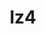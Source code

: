 ---
title: "lz4"
layout: cache
categories: [package, develop-2023-05-21]
meta: {"versions": ["1.9.4"], "compilers": ["gcc@=11.1.0", "gcc@=11.3.0", "gcc@=12.3.0", "gcc@=7.3.1", "gcc@=7.5.0", "oneapi@=2023.0.0"], "oss": ["amzn2", "ubuntu18.04", "ubuntu20.04", "ubuntu22.04"], "platforms": ["linux"], "targets": ["aarch64", "neoverse_n1", "neoverse_v1", "ppc64le", "skylake_avx512", "x86_64", "x86_64_v3"], "stacks": ["aws-ahug", "aws-ahug-aarch64", "aws-isc", "aws-isc-aarch64", "aws-pcluster-icelake", "aws-pcluster-neoverse_n1", "aws-pcluster-neoverse_v1", "aws-pcluster-skylake", "build_systems", "data-vis-sdk", "e4s", "e4s-oneapi", "e4s-power", "radiuss", "root", "tutorial"], "num_specs": 10, "num_specs_by_stack": {"root": 10, "aws-isc-aarch64": 2, "aws-ahug-aarch64": 2, "aws-pcluster-neoverse_v1": 1, "aws-pcluster-neoverse_n1": 1, "aws-ahug": 1, "aws-isc": 1, "aws-pcluster-skylake": 1, "aws-pcluster-icelake": 1, "radiuss": 1, "build_systems": 1, "e4s-power": 1, "e4s": 1, "data-vis-sdk": 1, "e4s-oneapi": 1, "tutorial": 1}}
spec_details: [{"hash": "buz3coy24pteq4eac2bdmjrb43u6kvrf", "compiler": "gcc@=7.3.1", "versions": ["1.9.4"], "os": "amzn2", "platform": "linux", "target": "aarch64", "variants": ["build_system=makefile", "libs=shared,static"], "stacks": ["root", "aws-isc-aarch64", "aws-ahug-aarch64"], "size": "-", "tarball": "https://binaries.spack.io/releases/develop-2023-05-21/build_cache/linux-amzn2-aarch64/gcc-7.3.1/lz4-1.9.4/linux-amzn2-aarch64-gcc-7.3.1-lz4-1.9.4-buz3coy24pteq4eac2bdmjrb43u6kvrf.spack"}, {"hash": "nezxzgruazg5avfzn6e53y2qmf65ck3t", "compiler": "gcc@=7.3.1", "versions": ["1.9.4"], "os": "amzn2", "platform": "linux", "target": "neoverse_n1", "variants": ["build_system=makefile", "libs=shared,static"], "stacks": ["root", "aws-isc-aarch64", "aws-ahug-aarch64"], "size": "-", "tarball": "https://binaries.spack.io/releases/develop-2023-05-21/build_cache/linux-amzn2-neoverse_n1/gcc-7.3.1/lz4-1.9.4/linux-amzn2-neoverse_n1-gcc-7.3.1-lz4-1.9.4-nezxzgruazg5avfzn6e53y2qmf65ck3t.spack"}, {"hash": "jom7c7zfp5xcn3kxylfc3twpz3cl3wxn", "compiler": "gcc@=12.3.0", "versions": ["1.9.4"], "os": "amzn2", "platform": "linux", "target": "neoverse_v1", "variants": ["build_system=makefile", "libs=shared,static"], "stacks": ["aws-pcluster-neoverse_v1", "aws-pcluster-neoverse_n1", "root"], "size": "-", "tarball": "https://binaries.spack.io/releases/develop-2023-05-21/build_cache/linux-amzn2-neoverse_v1/gcc-12.3.0/lz4-1.9.4/linux-amzn2-neoverse_v1-gcc-12.3.0-lz4-1.9.4-jom7c7zfp5xcn3kxylfc3twpz3cl3wxn.spack"}, {"hash": "77ucu4qgw7urh66lfcdk7zx7zhrdeurz", "compiler": "gcc@=7.3.1", "versions": ["1.9.4"], "os": "amzn2", "platform": "linux", "target": "x86_64_v3", "variants": ["build_system=makefile", "libs=shared,static"], "stacks": ["aws-ahug", "aws-isc", "root"], "size": "-", "tarball": "https://binaries.spack.io/releases/develop-2023-05-21/build_cache/linux-amzn2-x86_64_v3/gcc-7.3.1/lz4-1.9.4/linux-amzn2-x86_64_v3-gcc-7.3.1-lz4-1.9.4-77ucu4qgw7urh66lfcdk7zx7zhrdeurz.spack"}, {"hash": "p3a67w5gdobeh7gyvx3v32c6tff6lud5", "compiler": "gcc@=12.3.0", "versions": ["1.9.4"], "os": "amzn2", "platform": "linux", "target": "skylake_avx512", "variants": ["build_system=makefile", "libs=shared,static"], "stacks": ["aws-pcluster-skylake", "root", "aws-pcluster-icelake"], "size": "-", "tarball": "https://binaries.spack.io/releases/develop-2023-05-21/build_cache/linux-amzn2-skylake_avx512/gcc-12.3.0/lz4-1.9.4/linux-amzn2-skylake_avx512-gcc-12.3.0-lz4-1.9.4-p3a67w5gdobeh7gyvx3v32c6tff6lud5.spack"}, {"hash": "ziotna3ziaeioypbvgocmvwz76hj5eeu", "compiler": "gcc@=7.5.0", "versions": ["1.9.4"], "os": "ubuntu18.04", "platform": "linux", "target": "x86_64_v3", "variants": ["build_system=makefile", "libs=shared,static"], "stacks": ["root", "radiuss", "build_systems"], "size": "-", "tarball": "https://binaries.spack.io/releases/develop-2023-05-21/build_cache/linux-ubuntu18.04-x86_64_v3/gcc-7.5.0/lz4-1.9.4/linux-ubuntu18.04-x86_64_v3-gcc-7.5.0-lz4-1.9.4-ziotna3ziaeioypbvgocmvwz76hj5eeu.spack"}, {"hash": "wcenmrorjsavllpoqcj2zyacjarbuqye", "compiler": "gcc@=11.1.0", "versions": ["1.9.4"], "os": "ubuntu20.04", "platform": "linux", "target": "ppc64le", "variants": ["build_system=makefile", "libs=shared,static"], "stacks": ["root", "e4s-power"], "size": "-", "tarball": "https://binaries.spack.io/releases/develop-2023-05-21/build_cache/linux-ubuntu20.04-ppc64le/gcc-11.1.0/lz4-1.9.4/linux-ubuntu20.04-ppc64le-gcc-11.1.0-lz4-1.9.4-wcenmrorjsavllpoqcj2zyacjarbuqye.spack"}, {"hash": "g7wujt242eckh3jbfwhmfrmh6qc265xe", "compiler": "gcc@=11.1.0", "versions": ["1.9.4"], "os": "ubuntu20.04", "platform": "linux", "target": "x86_64_v3", "variants": ["build_system=makefile", "libs=shared,static"], "stacks": ["root", "e4s", "data-vis-sdk"], "size": "-", "tarball": "https://binaries.spack.io/releases/develop-2023-05-21/build_cache/linux-ubuntu20.04-x86_64_v3/gcc-11.1.0/lz4-1.9.4/linux-ubuntu20.04-x86_64_v3-gcc-11.1.0-lz4-1.9.4-g7wujt242eckh3jbfwhmfrmh6qc265xe.spack"}, {"hash": "ih7hez2y6xdbm3jnhgfxy4oqj5gk5x36", "compiler": "oneapi@=2023.0.0", "versions": ["1.9.4"], "os": "ubuntu20.04", "platform": "linux", "target": "x86_64", "variants": ["build_system=makefile", "libs=shared,static"], "stacks": ["root", "e4s-oneapi"], "size": "-", "tarball": "https://binaries.spack.io/releases/develop-2023-05-21/build_cache/linux-ubuntu20.04-x86_64/oneapi-2023.0.0/lz4-1.9.4/linux-ubuntu20.04-x86_64-oneapi-2023.0.0-lz4-1.9.4-ih7hez2y6xdbm3jnhgfxy4oqj5gk5x36.spack"}, {"hash": "44utbaplglf2rrkgrdwf4asogf5e2vtb", "compiler": "gcc@=11.3.0", "versions": ["1.9.4"], "os": "ubuntu22.04", "platform": "linux", "target": "x86_64_v3", "variants": ["build_system=makefile", "libs=shared,static"], "stacks": ["root", "tutorial"], "size": "-", "tarball": "https://binaries.spack.io/releases/develop-2023-05-21/build_cache/linux-ubuntu22.04-x86_64_v3/gcc-11.3.0/lz4-1.9.4/linux-ubuntu22.04-x86_64_v3-gcc-11.3.0-lz4-1.9.4-44utbaplglf2rrkgrdwf4asogf5e2vtb.spack"}]
---